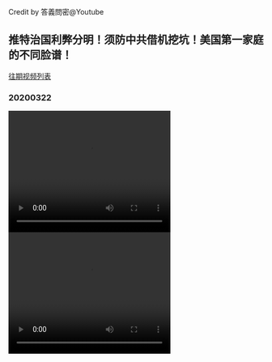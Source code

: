Credit by 答義問密@Youtube
## 推特治国利弊分明！须防中共借机挖坑！美国第一家庭的不同脸谱！
[往期视频列表](/答義問密/list.html)
### 20200322
<video width="320" height="240" controls>
  <source src="/答義問密/videos/20200323_4hIAPcMcHY4.f134.part" type="video/mp4">
</video>
<video width="320" height="240" controls>
  <source src="/答義問密/videos/20200322_jUaXoYaliHM-split-001.mp4" type="video/mp4">
</video>
